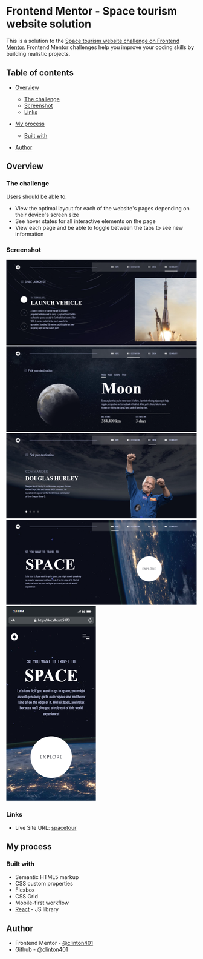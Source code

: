 # Frontend Mentor - Space tourism website solution

This is a solution to the [Space tourism website challenge on Frontend Mentor](https://www.frontendmentor.io/challenges/space-tourism-multipage-website-gRWj1URZ3). Frontend Mentor challenges help you improve your coding skills by building realistic projects. 

## Table of contents

- [Overview](#overview)
  - [The challenge](#the-challenge)
  - [Screenshot](#screenshot)
  - [Links](#links)
- [My process](#my-process)
  - [Built with](#built-with)
  
- [Author](#author)




## Overview

### The challenge

Users should be able to:

- View the optimal layout for each of the website's pages depending on their device's screen size
- See hover states for all interactive elements on the page
- View each page and be able to toggle between the tabs to see new information

### Screenshot

![desktop](./assets/screencapture-localhost-5173-technology-2023-11-12-19_18_35.png)
![desktop](./assets/screencapture-localhost-5173-destination-2023-11-12-19_17_20.png)
![desktop](./assets/screencapture-localhost-5173-crew-2023-11-12-19_18_05.png)
![desktop](./assets/screencapture-localhost-5173-2023-11-12-19_16_47.png)
![mobile](./assets/mobile%20(2).png)



### Links


- Live Site URL: [spacetour](https://spaceetour.netlify.app/)

## My process

### Built with

- Semantic HTML5 markup
- CSS custom properties
- Flexbox
- CSS Grid
- Mobile-first workflow
- [React](https://reactjs.org/) - JS library









## Author

- Frontend Mentor - [@clinton401](https://www.frontendmentor.io/profile/clinton401)
- Github - [@clinton401](https://github.com/clinton401)

